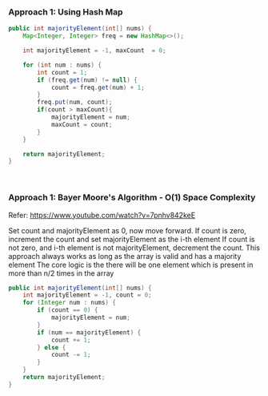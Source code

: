 ### Approach 1: Using Hash Map
```java
public int majorityElement(int[] nums) {
    Map<Integer, Integer> freq = new HashMap<>();

    int majorityElement = -1, maxCount  = 0;

    for (int num : nums) {
        int count = 1;
        if (freq.get(num) != null) {
            count = freq.get(num) + 1;
        }
        freq.put(num, count);
        if(count > maxCount){
            majorityElement = num;
            maxCount = count;
        }
    }

    return majorityElement;
}
```
<br>

### Approach 1: Bayer Moore's Algorithm - O(1) Space Complexity
Refer: https://www.youtube.com/watch?v=7pnhv842keE 

Set count and majorityElement as 0, now move forward. If count is zero, increment the count and set majorityElement as the i-th element
If count is not zero, and i-th element is not majorityElement, decrement the count.
This approach always works as long as the array is valid and has a majority element
The core logic is the there will be one element which is present in more than n/2 times in the array

```java
public int majorityElement(int[] nums) {
    int majorityElement = -1, count = 0;
    for (Integer num : nums) {
        if (count == 0) {
            majorityElement = num;
        }
        if (num == majorityElement) {
            count += 1;
        } else {
            count -= 1;
        }
    }
    return majorityElement;
}
```

